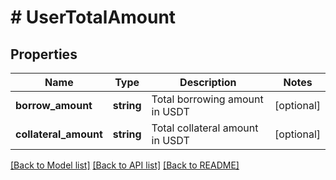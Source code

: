 # # UserTotalAmount

## Properties

Name | Type | Description | Notes
------------ | ------------- | ------------- | -------------
**borrow_amount** | **string** | Total borrowing amount in USDT | [optional] 
**collateral_amount** | **string** | Total collateral amount in USDT | [optional] 

[[Back to Model list]](../../README.md#documentation-for-models) [[Back to API list]](../../README.md#documentation-for-api-endpoints) [[Back to README]](../../README.md)
